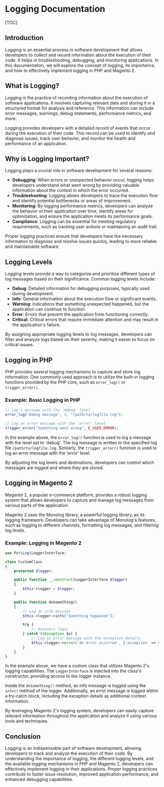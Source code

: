 # Logging Documentation

[TOC]

## Introduction

Logging is an essential process in software development that allows developers to collect and record information about
the execution of their code. It helps in troubleshooting, debugging, and monitoring applications. In this documentation,
we will explore the concept of logging, its importance, and how to effectively implement logging in PHP and Magento 2.

## What is Logging?

Logging is the practice of recording information about the execution of software applications. It involves capturing
relevant data and storing it in a structured format for analysis and reference. This information can include error
messages, warnings, debug statements, performance metrics, and more.

Logging provides developers with a detailed record of events that occur during the execution of their code. This record
can be used to identify and diagnose issues, track user behavior, and monitor the health and performance of an
application.

## Why is Logging Important?

Logging plays a crucial role in software development for several reasons:

- **Debugging**: When errors or unexpected behavior occur, logging helps developers understand what went wrong by
  providing valuable information about the context in which the error occurred.
- **Troubleshooting**: Logging allows developers to trace the execution flow and identify potential bottlenecks or areas
  of improvement.
- **Monitoring**: By logging performance metrics, developers can analyze the behavior of their application over time,
  identify areas for optimization, and ensure the application meets its performance goals.
- **Compliance**: Logging can be essential for meeting regulatory requirements, such as tracking user actions or
  maintaining an audit trail.

Proper logging practices ensure that developers have the necessary information to diagnose and resolve issues quickly,
leading to more reliable and maintainable software.

## Logging Levels

Logging levels provide a way to categorize and prioritize different types of log messages based on their significance.
Common logging levels include:

- **Debug**: Detailed information for debugging purposes, typically used during development.
- **Info**: General information about the execution flow or significant events.
- **Warning**: Indications that something unexpected happened, but the application can continue to function.
- **Error**: Errors that prevent the application from functioning correctly.
- **Critical**: Critical errors that require immediate attention and may result in the application's failure.

By assigning appropriate logging levels to log messages, developers can filter and analyze logs based on their severity,
making it easier to focus on critical issues.

## Logging in PHP

PHP provides several logging mechanisms to capture and store log information. One commonly used approach is to utilize
the built-in logging functions provided by the PHP core, such as `error_log()` or `trigger_error()`.

### Example: Basic Logging in PHP

```php
// Log a message with the 'debug' level
error_log("Debug message", 3, "/path/to/logfile.log");

// Log an error message with the 'error' level
trigger_error("Something went wrong", E_USER_ERROR);
```

In the example above, the `error_log()` function is used to log a message with the level set to 'debug'. The log message
is written to the specified log file `/path/to/logfile.log`. Similarly, the `trigger_error()` function is used to log an
error message with the 'error' level.

By adjusting the log levels and destinations, developers can control which messages are logged and where they are
stored.

## Logging in Magento 2

Magento 2, a popular e-commerce platform, provides a robust logging system that allows developers to capture and manage
log messages from various parts of the application.

Magento 2 uses the Monolog library, a powerful logging library, as its logging framework. Developers can take advantage
of Monolog's features, such as logging to different channels, formatting log messages, and filtering log levels.

### Example: Logging in Magento 2

```php
use Psr\Log\LoggerInterface;

class CustomClass
{
    protected $logger;

    public function __construct(LoggerInterface $logger)
    {
        $this->logger = $logger;
    }

    public function doSomething()
    {
        // Log an info message
        $this->logger->info('Something happened');

        try {
            // Business logic
        } catch (\Exception $e) {
            // Log an error message with the exception details
            $this->logger->error('An error occurred', ['exception' => $e]);
        }
    }
}
```

In the example above, we have a custom class that utilizes Magento 2's logging capabilities. The `LoggerInterface` is
injected into the class's constructor, providing access to the logger instance.

Inside the `doSomething()` method, an info message is logged using the `info()` method of the logger. Additionally, an
error message is logged within a try-catch block, including the exception details as additional context information.

By leveraging Magento 2's logging system, developers can easily capture relevant information throughout the application
and analyze it using various tools and techniques.

## Conclusion

Logging is an indispensable part of software development, allowing developers to track and analyze the execution of
their code. By understanding the importance of logging, the different logging levels, and the available logging
mechanisms in PHP and Magento 2, developers can effectively implement logging in their applications. Proper logging
practices contribute to faster issue resolution, improved application performance, and enhanced debugging capabilities.
